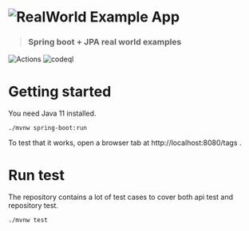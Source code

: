 # ![RealWorld Example App](example-logo.png)

> ### Spring boot + JPA real world examples

![Actions](https://github.com/likui628/spring-boot-realworld-example-app/workflows/Test/badge.svg)
![codeql](https://github.com/likui628/spring-boot-realworld-example-app/workflows/CodeQL/badge.svg)

# Getting started

You need Java 11 installed.

    ./mvnw spring-boot:run

To test that it works, open a browser tab at http://localhost:8080/tags .  


# Run test

The repository contains a lot of test cases to cover both api test and repository test.

    ./mvnw test

